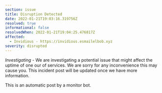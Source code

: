 ```yaml
---
section: issue
title: Disruption Detected
date: 2022-01-21T19:03:16.319756Z
resolved: true
informational: false
resolvedWhen: 2022-01-21T19:04:25.476817Z
affected:
  - Invidious - https://invidious.esmailelbob.xyz
severity: disrupted
---
```

*Investigating* - We are investigating a potential issue that might affect the uptime of one our of services. We are sorry for any inconvenience this may cause you. This incident post will be updated once we have more information.

This is an automatic post by a monitor bot.
        